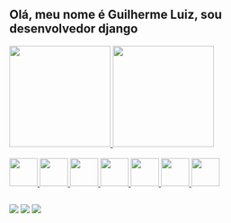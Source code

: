 ## Olá, meu nome é Guilherme Luiz, sou desenvolvedor django

<div style="display: inline_block">
  <a href="https://github.com/guilhermelbo">
  <img height="180em" src="https://github-readme-stats.vercel.app/api?username=guilhermelbo&theme=dark&show_icons=true"/>
  <img height="180em" src="https://github-readme-stats.vercel.app/api/top-langs/?username=guilhermelbo&layout=compact&theme=dark"/>
</div>
<br/>
<img height="50em" src="https://cdn.jsdelivr.net/gh/devicons/devicon/icons/python/python-original-wordmark.svg"/>
<img height="50em" src="https://cdn.jsdelivr.net/gh/devicons/devicon/icons/django/django-plain-wordmark.svg" />
<img height="50em" src="https://cdn.jsdelivr.net/gh/devicons/devicon/icons/javascript/javascript-original.svg" />
<img height="50em" src="https://cdn.jsdelivr.net/gh/devicons/devicon/icons/html5/html5-original-wordmark.svg" />
<img height="50em" src="https://cdn.jsdelivr.net/gh/devicons/devicon/icons/css3/css3-original-wordmark.svg" />
<img height="50em" src="https://cdn.jsdelivr.net/gh/devicons/devicon/icons/bootstrap/bootstrap-original-wordmark.svg" />
<img height="50em" src="https://cdn.jsdelivr.net/gh/devicons/devicon/icons/selenium/selenium-original.svg" />

##
<a href="mailto:guilhermeluiz.dev@gmail.com"><img src="https://img.shields.io/badge/Gmail-D14836?style=for-the-badge&logo=gmail&logoColor=white"></a>
<a href="https://www.linkedin.com/in/guilherme-luiz-8196ab149/"><img src="https://img.shields.io/badge/LinkedIn-0077B5?style=for-the-badge&logo=linkedin&logoColor=white"></a>
<a href="https://www.instagram.com/guilhermelbo/"><img src="https://img.shields.io/badge/Instagram-E4405F?style=for-the-badge&logo=instagram&logoColor=white"></a>
